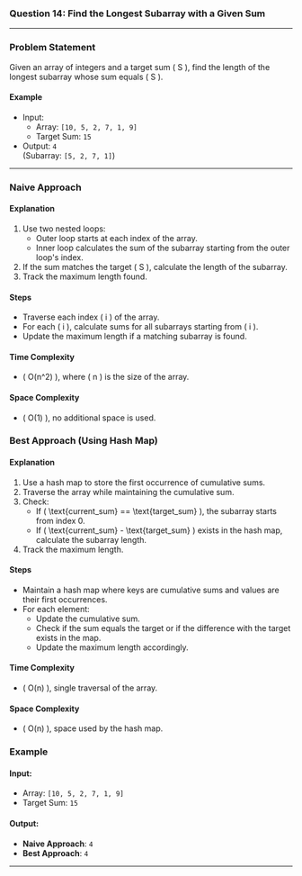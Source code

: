 ### **Question 14: Find the Longest Subarray with a Given Sum**

---

### **Problem Statement**

Given an array of integers and a target sum \( S \), find the length of the longest subarray whose sum equals \( S \).

#### **Example**
- Input:
  - Array: `[10, 5, 2, 7, 1, 9]`
  - Target Sum: `15`
- Output: `4`  
  (Subarray: `[5, 2, 7, 1]`)

---

### **Naive Approach**

#### **Explanation**
1. Use two nested loops:
   - Outer loop starts at each index of the array.
   - Inner loop calculates the sum of the subarray starting from the outer loop's index.
2. If the sum matches the target \( S \), calculate the length of the subarray.
3. Track the maximum length found.

#### **Steps**
- Traverse each index \( i \) of the array.
- For each \( i \), calculate sums for all subarrays starting from \( i \).
- Update the maximum length if a matching subarray is found.

#### **Time Complexity**
- \( O(n^2) \), where \( n \) is the size of the array.

#### **Space Complexity**
- \( O(1) \), no additional space is used.


### **Best Approach (Using Hash Map)**

#### **Explanation**
1. Use a hash map to store the first occurrence of cumulative sums.
2. Traverse the array while maintaining the cumulative sum.
3. Check:
   - If \( \text{current_sum} == \text{target_sum} \), the subarray starts from index 0.
   - If \( \text{current_sum} - \text{target_sum} \) exists in the hash map, calculate the subarray length.
4. Track the maximum length.

#### **Steps**
- Maintain a hash map where keys are cumulative sums and values are their first occurrences.
- For each element:
  - Update the cumulative sum.
  - Check if the sum equals the target or if the difference with the target exists in the map.
  - Update the maximum length accordingly.

#### **Time Complexity**
- \( O(n) \), single traversal of the array.

#### **Space Complexity**
- \( O(n) \), space used by the hash map.

### **Example**

#### **Input**:
- Array: `[10, 5, 2, 7, 1, 9]`
- Target Sum: `15`

#### **Output**:
- **Naive Approach**: `4`
- **Best Approach**: `4`

---

